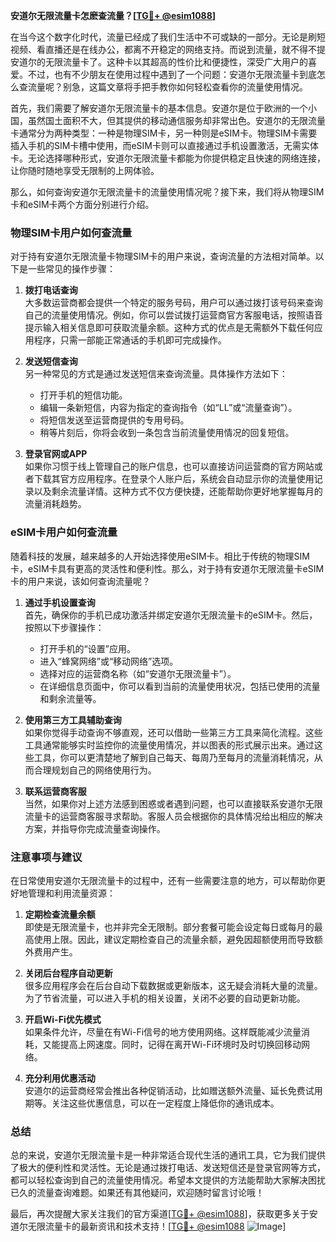 **安道尔无限流量卡怎麽查流量？[[TG💪+ @esim1088](https://t.me/s/esim1088)]**

在当今这个数字化时代，流量已经成了我们生活中不可或缺的一部分。无论是刷短视频、看直播还是在线办公，都离不开稳定的网络支持。而说到流量，就不得不提安道尔的无限流量卡了。这种卡以其超高的性价比和便捷性，深受广大用户的喜爱。不过，也有不少朋友在使用过程中遇到了一个问题：安道尔无限流量卡到底怎么查流量呢？别急，这篇文章将手把手教你如何轻松查看你的流量使用情况。

首先，我们需要了解安道尔无限流量卡的基本信息。安道尔是位于欧洲的一个小国，虽然国土面积不大，但其提供的移动通信服务却非常出色。安道尔的无限流量卡通常分为两种类型：一种是物理SIM卡，另一种则是eSIM卡。物理SIM卡需要插入手机的SIM卡槽中使用，而eSIM卡则可以直接通过手机设置激活，无需实体卡。无论选择哪种形式，安道尔无限流量卡都能为你提供稳定且快速的网络连接，让你随时随地享受无限制的上网体验。

那么，如何查询安道尔无限流量卡的流量使用情况呢？接下来，我们将从物理SIM卡和eSIM卡两个方面分别进行介绍。

### 物理SIM卡用户如何查流量

对于持有安道尔无限流量卡物理SIM卡的用户来说，查询流量的方法相对简单。以下是一些常见的操作步骤：

1. **拨打电话查询**  
   大多数运营商都会提供一个特定的服务号码，用户可以通过拨打该号码来查询自己的流量使用情况。例如，你可以尝试拨打运营商官方客服电话，按照语音提示输入相关信息即可获取流量余额。这种方式的优点是无需额外下载任何应用程序，只需一部能正常通话的手机即可完成操作。

2. **发送短信查询**  
   另一种常见的方式是通过发送短信来查询流量。具体操作方法如下：
   - 打开手机的短信功能。
   - 编辑一条新短信，内容为指定的查询指令（如“LL”或“流量查询”）。
   - 将短信发送至运营商提供的专用号码。
   - 稍等片刻后，你将会收到一条包含当前流量使用情况的回复短信。

3. **登录官网或APP**  
   如果你习惯于线上管理自己的账户信息，也可以直接访问运营商的官方网站或者下载其官方应用程序。在登录个人账户后，系统会自动显示你的流量使用记录以及剩余流量详情。这种方式不仅方便快捷，还能帮助你更好地掌握每月的流量消耗趋势。

### eSIM卡用户如何查流量

随着科技的发展，越来越多的人开始选择使用eSIM卡。相比于传统的物理SIM卡，eSIM卡具有更高的灵活性和便利性。那么，对于持有安道尔无限流量卡eSIM卡的用户来说，该如何查询流量呢？

1. **通过手机设置查询**  
   首先，确保你的手机已成功激活并绑定安道尔无限流量卡的eSIM卡。然后，按照以下步骤操作：
   - 打开手机的“设置”应用。
   - 进入“蜂窝网络”或“移动网络”选项。
   - 选择对应的运营商名称（如“安道尔无限流量卡”）。
   - 在详细信息页面中，你可以看到当前的流量使用状况，包括已使用的流量和剩余流量等。

2. **使用第三方工具辅助查询**  
   如果你觉得手动查询不够直观，还可以借助一些第三方工具来简化流程。这些工具通常能够实时监控你的流量使用情况，并以图表的形式展示出来。通过这些工具，你可以更清楚地了解到自己每天、每周乃至每月的流量消耗情况，从而合理规划自己的网络使用行为。

3. **联系运营商客服**  
   当然，如果你对上述方法感到困惑或者遇到问题，也可以直接联系安道尔无限流量卡的运营商客服寻求帮助。客服人员会根据你的具体情况给出相应的解决方案，并指导你完成流量查询操作。

### 注意事项与建议

在日常使用安道尔无限流量卡的过程中，还有一些需要注意的地方，可以帮助你更好地管理和利用流量资源：

1. **定期检查流量余额**  
   即使是无限流量卡，也并非完全无限制。部分套餐可能会设定每日或每月的最高使用上限。因此，建议定期检查自己的流量余额，避免因超额使用而导致额外费用产生。

2. **关闭后台程序自动更新**  
   很多应用程序会在后台自动下载数据或更新版本，这无疑会消耗大量的流量。为了节省流量，可以进入手机的相关设置，关闭不必要的自动更新功能。

3. **开启Wi-Fi优先模式**  
   如果条件允许，尽量在有Wi-Fi信号的地方使用网络。这样既能减少流量消耗，又能提高上网速度。同时，记得在离开Wi-Fi环境时及时切换回移动网络。

4. **充分利用优惠活动**  
   安道尔的运营商经常会推出各种促销活动，比如赠送额外流量、延长免费试用期等。关注这些优惠信息，可以在一定程度上降低你的通讯成本。

### 总结

总的来说，安道尔无限流量卡是一种非常适合现代生活的通讯工具，它为我们提供了极大的便利性和灵活性。无论是通过拨打电话、发送短信还是登录官网等方式，都可以轻松查询到自己的流量使用情况。希望本文提供的方法能帮助大家解决困扰已久的流量查询难题。如果还有其他疑问，欢迎随时留言讨论哦！

最后，再次提醒大家关注我们的官方渠道[[TG💪+ @esim1088](https://t.me/s/esim1088)]，获取更多关于安道尔无限流量卡的最新资讯和技术支持！[[TG💪+ @esim1088](https://t.me/s/esim1088) ![Image](https://i.postimg.cc/4NQfJmqS/Snipaste-2025-05-13-00-14-12.png)]
